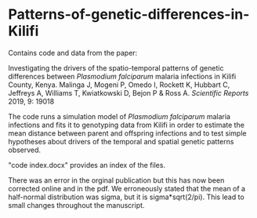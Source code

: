 # Patterns-of-genetic-differences-in-Kilifi

Contains code and data from the paper:

Investigating the drivers of the spatio-temporal patterns of genetic differences between <i>Plasmodium falciparum</i> malaria infections in Kilifi County, Kenya. Malinga J, Mogeni P, Omedo I, Rockett K, Hubbart C, Jeffreys A, Williams T, Kwiatkowski D, Bejon P & Ross A. <i>Scientific Reports</i> 2019, 9: 19018

The code runs a simulation model of <i>Plasmodium falciparum</i> malaria infections and fits it to genotyping data from Kilifi in order to estimate the mean distance between parent and offspring infections and to test simple hypotheses about drivers of the temporal and spatial genetic patterns observed. 

"code index.docx" provides an index of the files. 

There was an error in the orginal publication but this has now been corrected online and in the pdf. We erroneously stated that the mean of a half-normal distribution was sigma, but it is sigma*sqrt(2/pi). This lead to small changes throughout the manuscript.
